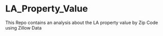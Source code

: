 # LA_Property_Value
This Repo contains an analysis about the LA property value by Zip Code using Zillow Data
